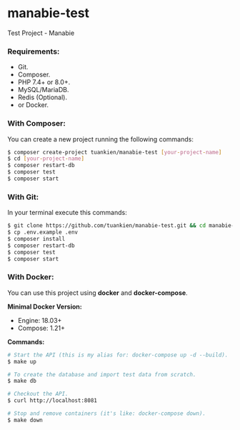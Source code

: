 # manabie-test
Test Project - Manabie 

### Requirements:

- Git.
- Composer.
- PHP 7.4+ or 8.0+.
- MySQL/MariaDB.
- Redis (Optional).
- or Docker.

### With Composer:

You can create a new project running the following commands:

```bash
$ composer create-project tuankien/manabie-test [your-project-name]
$ cd [your-project-name]
$ composer restart-db
$ composer test
$ composer start
```

### With Git:

In your terminal execute this commands:

```bash
$ git clone https://github.com/tuankien/manabie-test.git && cd manabie-test
$ cp .env.example .env
$ composer install
$ composer restart-db
$ composer test
$ composer start
```

### With Docker:

You can use this project using **docker** and **docker-compose**.

**Minimal Docker Version:**

* Engine: 18.03+
* Compose: 1.21+

**Commands:**

```bash
# Start the API (this is my alias for: docker-compose up -d --build).
$ make up

# To create the database and import test data from scratch.
$ make db

# Checkout the API.
$ curl http://localhost:8081

# Stop and remove containers (it's like: docker-compose down).
$ make down
```
